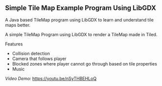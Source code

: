 ## Simple Tile Map Example Program Using LibGDX
A Java based TileMap program using LibGDX to learn and understand tile maps better.

A simple TileMap Program using LibGDX to render a TileMap made in Tiled.
 
 
Features
 - Collision detection
 - Camera that follows player
 - Blocked zones where player cannot go through based on tile properties
 - Music
 
 
 *Video Demo:* https://youtu.be/nSyTHBEHLoQ
